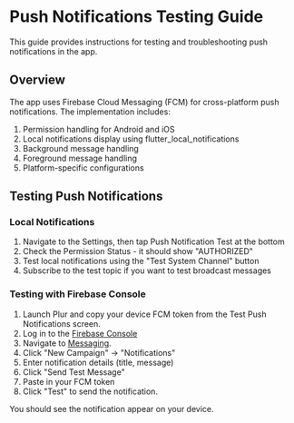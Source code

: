# Push Notifications Testing Guide

This guide provides instructions for testing and troubleshooting push notifications in the app.

## Overview

The app uses Firebase Cloud Messaging (FCM) for cross-platform push notifications. The implementation includes:

1. Permission handling for Android and iOS
2. Local notifications display using flutter_local_notifications
3. Background message handling
4. Foreground message handling
5. Platform-specific configurations

## Testing Push Notifications

### Local Notifications

1. Navigate to the Settings, then tap Push Notification Test at the bottom
2. Check the Permission Status - it should show "AUTHORIZED"
3. Test local notifications using the "Test System Channel" button
4. Subscribe to the test topic if you want to test broadcast messages

### Testing with Firebase Console

1. Launch Plur and copy your device FCM token from the Test Push Notifications screen.
2. Log in to the [Firebase Console](https://console.firebase.google.com/)
3. Navigate to [Messaging](https://console.firebase.google.com/u/0/project/plur-623b0/messaging).
4. Click "New Campaign" -> "Notifications"
5. Enter notification details (title, message)
6. Click "Send Test Message"
7. Paste in your FCM token 
8. Click "Test" to send the notification.

You should see the notification appear on your device.
